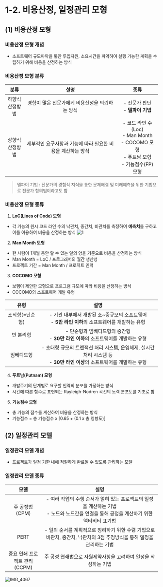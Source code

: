 # 1-2. 비용산정, 일정관리 모형

## (1) 비용산정 모형

### 비용산정 모형 개념

- 소프트웨어 규모파악을 톻안 투입자원, 소요시간을 파악하여 실행 가능한 계획을 수립하기 위해 비용을 산정하는 방식

### 비용산정 모형 분류

|        분류        |                            설명                             |                                            종류                                             |
| :----------------: | :---------------------------------------------------------: | :-----------------------------------------------------------------------------------------: |
| 하향식<br>산정방법 |       경험이 많은 전문가에게 비용산정을 의뢰하는 방식       |                             - 전문가 판단<br>- **델파이 기법**                              |
| 상향식<br>산정방법 | 세부적인 요구사항과 기능에 따라 필요한 비용을 계산하는 방식 | - 코드 라인 수(Loc)<br>- Man Month<br>- COCOMO 모형<br>- 푸트남 모형<br>- 기능점수(FP) 모형 |

> 델파이 기법 : 전문가의 경험적 지식을 통한 문제해결 및 미래예측을 위한 기법으로 전문가 합의법이라고도 함

### 비용산정 모형 종류

1. **LoC(Lines of Code) 모형**

- 각 기능의 원시 코드 라인 수의 낙관치, 중간치, 비관치를 측정하여 **예측치**를 구하고 이를 이용하여 비용을 산정하는 방식
  ![1](https://user-images.githubusercontent.com/72638829/133099823-cc3dd360-1d7f-4f14-9fa1-90ef57a2b4a9.PNG)

2. **Man Month 모형**

- 한 사람이 1개월 동안 할 수 있는 일의 양을 기준으로 비용을 산정하는 방식
- Man Month = LoC / 프로그래머의 월간 생산성
- 프로젝트 기간 = Man Month / 프로젝트 인력

3. **COCOMO 모형**

- 보헴이 제안한 모형으로 프로그램 규모에 따라 비용을 산정하는 방식
- COCOMO의 소프트웨어 개발 유형

|      유형       |                                                            설명                                                            |
| :-------------: | :------------------------------------------------------------------------------------------------------------------------: |
| 조직형(=단순형) |             - 기관 내부에서 개발된 소~중규모의 소프트웨어<br>- **5만 라인 이하**의 소프트웨어를 개발하는 유형              |
|    반 분리형    |                    - 단순형과 임베디드형의 중간형<br>- **30만 라인 이하**의 소프트웨어를 개발하는 유형                     |
|   임베디드형    | - 초대형 규모의 트랜잭션 처리 시스템, 운영체제, 실시간 처리 시스템 등<br>- **30만 라인 이상**의 소프트웨어를 개발하는 유형 |

4. **푸트남(Putnam) 모형**

- 개발주기의 단계별로 요구할 인력의 분포를 가정하는 방식
- 시간에 따른 함수로 표현되는 Rayleigh-Nodren 곡선의 노력 분포도를 기초로 함

5. **기능점수 모형**

- 총 기능의 점수를 계산하여 비용을 산정하는 방식
- 기능점수 = 총 기능점수 x [0.65 + (0.1 x 총 영향도)]

## (2) 일정관리 모델

### 일정관리 모델 개념

- 프로젝트가 일정 기한 내에 적절하게 완료될 수 있도록 관리하는 모델

### 일정관리 모델 종류

|               모델                |                                                                   설명                                                                    |
| :-------------------------------: | :---------------------------------------------------------------------------------------------------------------------------------------: |
|        주 공정법<br>(CPM)         | - 여러 작업의 수행 순서가 얽혀 있는 프로젝트의 일정을 계산하는 기법<br>- 노드와 노드간을 연결을 통해 공정을 계산하기 위한 액티비티 표기법 |
|               PERT                |          - 일의 순서를 계획적으로 정리하기 위한 수렴 기법으로 비관치, 중간치, 낙관치의 3점 추정방식을 통해 일정을 관리하는 기법           |
| 중요 연쇄 프로젝트 관리<br>(CCPM) |                                      주 공정 연쇄법으로 자원제약사항을 고려하여 일정을 작성하는 기법                                      |

![IMG_4067](https://user-images.githubusercontent.com/72638829/133102800-a2dafe58-5924-4851-83aa-2932a00dd0b9.jpg)
